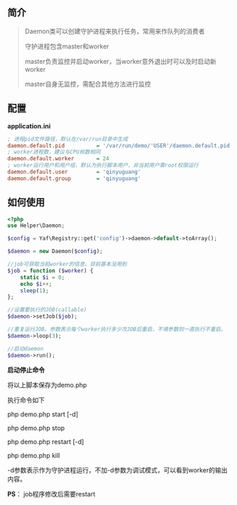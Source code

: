 ## 简介

> Daemon类可以创建守护进程来执行任务，常用来作队列的消费者
>
> 守护进程包含master和worker
>
> master负责监控并启动worker，当worker意外退出时可以及时启动新worker
>
> master自身无监控，需配合其他方法进行监控

## 配置
**application.ini**
```ini
; 进程pid文件路径，默认在/var/run目录中生成
daemon.default.pid          = '/var/run/demo/'USER'/daemon.default.pid'
; worker进程数，建议与CPU核数相同
daemon.default.worker       = 24
; worker运行用户和用户组，默认为执行脚本用户，非当前用户需root权限运行
daemon.default.user         = 'qinyuguang'
daemon.default.group        = 'qinyuguang'
```

## 如何使用
```php
<?php
use Helper\Daemon;

$config = Yaf\Registry::get('config')->daemon->default->toArray();

$daemon = new Daemon($config);

//job可获取当前worker的信息，目前基本没用到
$job = function ($worker) {
    static $i = 0;
    echo $i++;
    sleep(1);
};

//设置要执行的JOB(callable)
$daemon->setJob($job);

//重复运行JOB。参数表示每个worker执行多少次JOB后重启，不填参数则一直执行不重启。
$daemon->loop(3);

//启动daemon
$daemon->run();
```

**启动停止命令**

将以上脚本保存为demo.php

执行命令如下

php demo.php start [-d]

php demo.php stop

php demo.php restart [-d]

php demo.php kill

-d参数表示作为守护进程运行，不加-d参数为调试模式，可以看到worker的输出内容。

**PS**： job程序修改后需要restart
